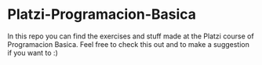 # Platzi-Programacion-Basica
In this repo you can find the exercises and stuff made at the Platzi course of Programacion Basica.
Feel free to check this out and to make a suggestion if you want to :)
